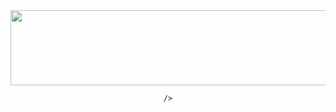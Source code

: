 <div style="text-align: center;">
  <a href="https://github.com/devxb/gitanimals">
    <img
     
<a href="https://github.com/devxb/gitanimals">
  <img
    src="https://render.gitanimals.org/lines/gaeunpark7"
    width="600"
    height="120"
  />
</a>
  
    />
  </a>
</div>
